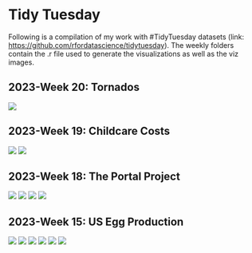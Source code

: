 # Tidy Tuesday 
Following is a compilation of my work with #TidyTuesday datasets (link: https://github.com/rfordatascience/tidytuesday). The weekly folders contain the .r file used to generate the visualizations as well as the viz images.

## 2023-Week 20: Tornados
![](/2023-20-Tornados/mags.jpg)

## 2023-Week 19: Childcare Costs
![](/2023-19-ChildcareCosts/utah.jpg)
![](/2023-19-ChildcareCosts/emp-spread.gif)

## 2023-Week 18: The Portal Project
![](/2023-18-PortalProject/big_heavy_rodents.jpg)
![](/2023-18-PortalProject/hfl_wgt.jpg)
![](/2023-18-PortalProject/spcies_density_trtmt.jpg)
![](/2023-18-PortalProject/species_pregnant.jpg)

## 2023-Week 15: US Egg Production
![](/2023-15-EggProduction/cagefree_hg.jpg)
![](/2023-15-EggProduction/all_hatchtable.jpg)
![](/2023-15-EggProduction/hens_sankey.jpg)
![](/2023-15-EggProduction/hens_eggs_division.jpg)
![](/2023-15-EggProduction/hens_months.jpg)
![](/2023-15-EggProduction/eggs_months.jpg)
